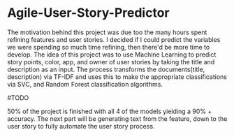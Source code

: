 # Agile-User-Story-Predictor

The motivation behind this project was due too the many hours spent refining features and user stories. I decided if I could predict the variables we were spending so much time refining, then there'd be more time to develop.
The idea of this project was to use Machine Learning to predict story points, color, app, and owner of user stories by taking the title and description as an input.
The process transforms the documents(title, description) via TF-IDF and uses this to make the appropriate classifications via SVC, and Random Forest classification
algorithms.

#TODO

50% of the project is finished with all 4 of the models yielding a 90% + accuracy.
The next part will be generating text from the feature, down to the user story to fully automate the user story process.

